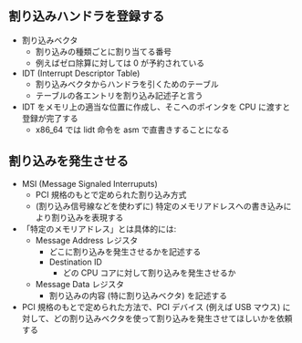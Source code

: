 ## 割り込みハンドラを登録する

- 割り込みベクタ
    - 割り込みの種類ごとに割り当てる番号
    - 例えばゼロ除算に対しては 0 が予約されている
- IDT (Interrupt Descriptor Table)
    - 割り込みベクタからハンドラを引くためのテーブル
    - テーブルの各エントリを割り込み記述子と言う
- IDT をメモリ上の適当な位置に作成し、そこへのポインタを CPU に渡すと登録が完了する
    - x86_64 では lidt 命令を asm で直書きすることになる

## 割り込みを発生させる

- MSI (Message Signaled Interruputs)
    - PCI 規格のもとで定められた割り込み方式
    - (割り込み信号線などを使わずに) 特定のメモリアドレスへの書き込みにより割り込みを表現する
- 「特定のメモリアドレス」とは具体的には:
    - Message Address レジスタ
        - どこに割り込みを発生させるかを記述する
        - Destination ID
            - どの CPU コアに対して割り込みを発生させるか
    - Message Data レジスタ
        - 割り込みの内容 (特に割り込みベクタ) を記述する
- PCI 規格のもとで定められた方法で、PCI デバイス (例えば USB マウス) に対して、どの割り込みベクタを使って割り込みを発生させてほしいかを依頼する
